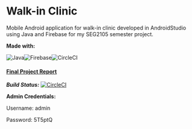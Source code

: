 # Walk-in Clinic
Mobile Android application for walk-in clinic developed in AndroidStudio using Java and Firebase for my SEG2105 semester project.

**Made with:** 

<img alt="Java" src="https://img.shields.io/badge/java-%23ED8B00.svg?&style=for-the-badge&logo=java&logoColor=white"/><img alt="Firebase" src="https://img.shields.io/badge/firebase%20-%23039BE5.svg?&style=for-the-badge&logo=firebase"/><img alt="CircleCI" src="https://img.shields.io/badge/CIRCLECI%20-%23161616.svg?&style=for-the-badge&logo=circleci&logoColor=white"/> 

#### [Final Project Report](https://github.com/GColetti/Walk-in-Clinic/blob/main/Final%20Report.pdf)

***Build Status:***
[![CircleCI](https://circleci.com/gh/professor-forward/InterCrew/tree/f%2Fdeliverable03.svg?style=svg&circle-token=103b0dff7f53b7dc81d4e136f06c4657ad203e1a)](https://circleci.com/gh/professor-forward/InterCrew/tree/f%2Fdeliverable03)

**Admin Credentials:**

Username: admin

Password: 5T5ptQ
